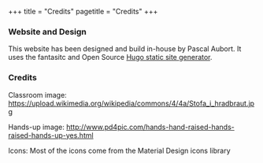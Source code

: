 +++ 
title = "Credits"
pagetitle = "Credits"
+++


### Website and Design

This website has been designed and build in-house by Pascal Aubort.
It uses the fantasitc and Open Source [Hugo static site generator](http://www.gohugo.io).

### Credits

Classroom image: https://upload.wikimedia.org/wikipedia/commons/4/4a/Stofa_i_hradbraut.jpg

Hands-up image: http://www.pd4pic.com/hands-hand-raised-hands-raised-hands-up-yes.html

Icons: Most of the icons come from the Material Design icons library